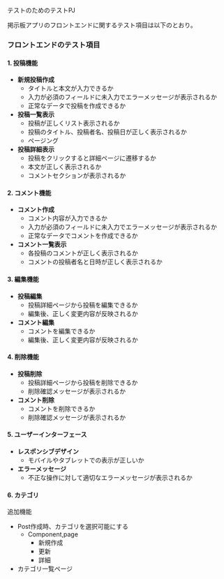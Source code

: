 テストのためのテストPJ

掲示板アプリのフロントエンドに関するテスト項目は以下のとおり。

### フロントエンドのテスト項目

#### 1. 投稿機能

- **新規投稿作成**
  - タイトルと本文が入力できるか
  - 入力が必須のフィールドに未入力でエラーメッセージが表示されるか
  - 正常なデータで投稿を作成できるか
- **投稿一覧表示**
  - 投稿が正しくリスト表示されるか
  - 投稿のタイトル、投稿者名、投稿日が正しく表示されるか
  - ページング
- **投稿詳細表示**
  - 投稿をクリックすると詳細ページに遷移するか
  - 本文が正しく表示されるか
  - コメントセクションが表示されるか

#### 2. コメント機能

- **コメント作成**
  - コメント内容が入力できるか
  - 入力が必須のフィールドに未入力でエラーメッセージが表示されるか
  - 正常なデータでコメントを作成できるか
- **コメント一覧表示**
  - 各投稿のコメントが正しく表示されるか
  - コメントの投稿者名と日時が正しく表示されるか

#### 3. 編集機能

- **投稿編集**
  - 投稿詳細ページから投稿を編集できるか
  - 編集後、正しく変更内容が反映されるか
- **コメント編集**
  - コメントを編集できるか
  - 編集後、正しく変更内容が反映されるか

#### 4. 削除機能

- **投稿削除**
  - 投稿詳細ページから投稿を削除できるか
  - 削除確認メッセージが表示されるか
- **コメント削除**
  - コメントを削除できるか
  - 削除確認メッセージが表示されるか

#### 5. ユーザーインターフェース

- **レスポンシブデザイン**
  - モバイルやタブレットでの表示が正しいか
- **エラーメッセージ**
  - 不正な操作に対して適切なエラーメッセージが表示されるか

#### 6. カテゴリ

追加機能

- Post作成時、カテゴリを選択可能にする
  - Component,page
	- 新規作成
	- 更新
	- 詳細
- カテゴリ一覧ページ
